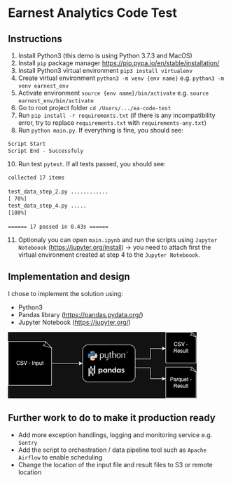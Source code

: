 # Earnest Analytics Code Test

## Instructions
1. Install Python3 (this demo is using Python 3.7.3 and MacOS)
2. Install `pip` package manager https://pip.pypa.io/en/stable/installation/
3. Install Python3 virtual environment `pip3 install virtualenv` 
4. Create virtual environment `python3 -m venv {env name}` e.g. `python3 -m venv earnest_env`
5. Activate environment `source {env name}/bin/activate` e.g. `source earnest_env/bin/activate`
6. Go to root project folder `cd /Users/.../ea-code-test`
7. Run `pip install -r requirements.txt` (if there is any incompatibility error, try to replace `requirements.txt` with `requirements-any.txt`)
8. Run `python main.py`. If everything is fine, you should see:
```
Script Start
Script End - Successfuly
```
10. Run test `pytest`. If all tests passed, you should see:
```
collected 17 items

test_data_step_2.py ............                                                                                                                                                                 [ 70%]
test_data_step_4.py .....                                                                                                                                                                        [100%]

====== 17 passed in 0.43s ======
```
11. Optionaly you can open `main.ipynb` and run the scripts using `Jupyter Noteboook` (https://jupyter.org/install) -> you need to attach first the virtual environment created at step 4 to the `Jupyter Noteboook`.

## Implementation and design
I chose to implement the solution using:
- Python3
- Pandas library (https://pandas.pydata.org/)
- Jupyter Notebook (https://jupyter.org/)

![image info](./design.png)

## Further work to do to make it production ready
- Add more exception handlings, logging and monitoring service e.g. `Sentry`
- Add the script to orchestration / data pipeline tool such as `Apache Airflow` to enable scheduling
- Change the location of the input file and result files to S3 or remote location